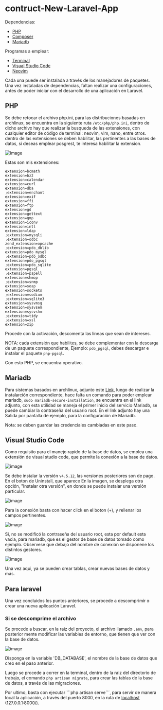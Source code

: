 # contruct-New-Laravel-App
Dependencias:
 - [PHP](https://www.php.net/downloads.php)
 - [Composer](https://getcomposer.org/)
 - [Mariadb]()

Programas a emplear:
 - [Terminal]()
 - [Visual Studio Code](https://code.visualstudio.com/)
 - [Neovim](https://github.com/neovim/neovim/blob/master/INSTALL.md)

Cada una puede ser instalada a través de los manejadores de paquetes.
Una vez instaladas de dependencias, faltan realizar una configuraciones,
antes de poder iniciar con el desarrollo de una aplicación en Laravel.

## PHP

Se debe retocar el archivo php.ini, para las distribuciones basadas en archlinux,
se encuentra en la siguiente ruta ```/etc/php/php.ini```, dentro de dicho archivo
hay que realizar la busqueda de las extensiones, con cualquier editor de código de
terminal: neovim, vim, nano, entre otros. dentro de las extensiones se deben habilitar,
las pertinentes a las bases de datos, si deseas emplear posgrest, te interesa habilitar
la extension.

![image](https://github.com/ceftx/contruct-New-Laravel-App/assets/65095491/77cad4a1-2214-42a2-b285-6aa497c6f91e)

Estas son mis extensiones:

```
extension=bcmath
extension=bz2
extension=calendar
extension=curl
extension=dba
;extension=enchant
extension=exif
extension=ffi
extension=ftp
extension=gd
extension=gettext
extension=gmp
extension=iconv
extension=intl
extension=ldap
;extension=mysqli
;extension=odbc
zend_extension=opcache
;extension=pdo_dblib
extension=pdo_mysql
;extension=pdo_odbc
extension=pdo_pgsql
;extension=pdo_sqlite
extension=pgsql
;extension=pspell
extension=shmop
;extension=snmp
extension=soap
extension=sockets
;extension=sodium
;extension=sqlite3
extension=sysvmsg
extension=sysvsem
extension=sysvshm
;extension=tidy
;extension=xsl
extension=zip
```
Procede con la activación, descomenta las lineas que sean de intereses.

NOTA: cada extensión que habilites, se debe complementar con la descarga de un paquete correspondiente, Ejemplo: ```pdo_pgsql```, debes descargar e instalar el paquete ```php-pgsql```.

Con esto PHP, se encuentra operativo.

## Mariadb

Para sistemas basados en archlinux, adjunto este [Link](https://www.linuxcapable.com/how-to-install-mariadb-on-arch-linux/), luego de realizar la instalarción correspondiente, hace falta un comando para poder emplear mariadb, ```sudo mariadb-secure-installation```, se encuentra en el link adjunto, con esta utilidad se maneja el primer inicio del servicio Mariadb, se puede cambiar la contraseña del usuario root. En el link adjunto hay una Salida por pantalla de ejemplo, para la configuración de Mariadb. 

Nota: se deben guardar las credenciales cambiadas en este paso.

## Visual Studio Code

Como requisito para el manejo rapido de la base de datos, se emplea una extensión de visual studio code, que permite la conexión a la base de datos.

![image](https://github.com/ceftx/contruct-New-Laravel-App/assets/65095491/f3b75651-2a55-4714-9ae7-48472dcf3ba5)

Se debe instalar la versión ```v4.5.12```, las versiones posteriores son de pago. En el boton de Uninstall, que aparece
En la imagen, se desplega otra opción, "Instalar otra versión", en donde se puede instalar una versión particular.

![image](https://github.com/ceftx/contruct-New-Laravel-App/assets/65095491/1ce43739-8f57-4b3f-a906-345c63b63c31)

Para la conexión basta con hacer click en el boton (+), y rellenar los campos pertinentes.

![image](https://github.com/ceftx/contruct-New-Laravel-App/assets/65095491/9136b4a7-5926-4051-9338-f57c993e55f3)

Si, no se modificó la contraseña del usuario root, esta por default esta vacia, para mariadb, que es el gestor de base de datos tomado como ejemplo. Observese que debajo del nombre de conexión se disponene los distintos gestores.

![image](https://github.com/ceftx/contruct-New-Laravel-App/assets/65095491/db0672f5-047a-4124-8f84-cc1ac5e623c7)

Una vez aqui, ya se pueden crear tablas, crear nuevas bases de datos y más.

## Para laravel

Una vez concluidos los puntos anteriores, se procede a descomprimir o crear una nueva aplicación Laravel. 

### Si se descomprime el archivo

Se procede a buscar, en la raiz del proyecto, el archivo llamado ```.env```, para posterior mente modificar las variables de entorno, que tienen que ver con la base de datos.

![image](https://github.com/ceftx/contruct-New-Laravel-App/assets/65095491/d250b3fd-aec5-46ae-b9b3-ed591ac622af)

Disponga en la variable 'DB_DATABASE', el nombre de la base de datos que creo en el paso anterior.

Luego se procede a correr en la terminal, dentro de la raiz del directorio de trabajo, el comando ```php artisan migrate```, para crear las tablas de la base de datos, a través de las migraciones.

Por ultimo, basta con ejecutar ```php artisan serve´´´, para servir de manera local la aplicación, a través del puerto 8000, en la ruta de [localhost](127.0.0.1:8000) (127.0.0.1:8000/).

